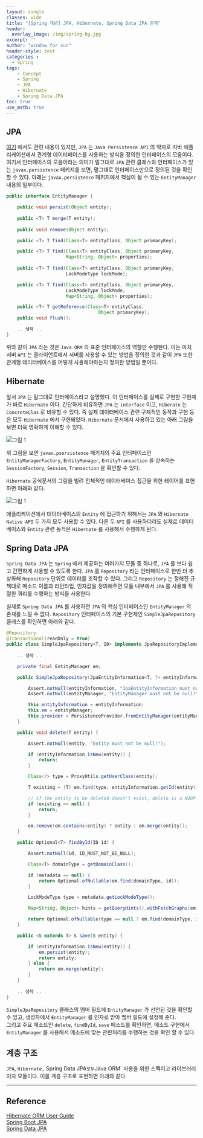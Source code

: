 ```yaml
--- 
layout: single
classes: wide
title: "[Spring 개념] JPA, Hibernate, Spring Data JPA 관계"
header:
  overlay_image: /img/spring-bg.jpg
excerpt: ''
author: "window_for_sun"
header-style: text
categories :
  - Spring
tags:
    - Concept
    - Spring
    - JPA
    - Hibernate
    - Spring Data JPA
toc: true
use_math: true
---  
```





## JPA







[여기]()
에서도 관련 내용이 있지만, 
`JPA` 는 `Java Persistence API` 의 약자로 자바 애플리케이션에서 관계형 데이터베이스를 사용하는 방식을 정의한 인터페이스의 모음이다. 
여기서 인터페이스의 모음이라는 의미가 말그대로 `JPA` 관련 클래스와 인터페이스가 있는 `javax.persistence` 패키지를 보면, 
말그대로 인터페이스만으로 정의된 것을 확인 할 수 있다. 
아래는 `javax.persistence` 패키지에서 핵심이 될 수 있는 `EntityManager` 내용의 일부이다. 

```java
public interface EntityManager {

    public void persist(Object entity);
 
    public <T> T merge(T entity);
 
    public void remove(Object entity);

    public <T> T find(Class<T> entityClass, Object primaryKey);

    public <T> T find(Class<T> entityClass, Object primaryKey, 
                      Map<String, Object> properties); 
    
    public <T> T find(Class<T> entityClass, Object primaryKey,
                      LockModeType lockMode);

    public <T> T find(Class<T> entityClass, Object primaryKey,
                      LockModeType lockMode, 
                      Map<String, Object> properties);

    public <T> T getReference(Class<T> entityClass, 
                                  Object primaryKey);
    public void flush();

    .. 생략 ..
}
```  

위와 같이 `JPA` 라는 것은 `Java ORM` 의 표준 인터페이스의 역할만 수행한다. 
이는 마치 서버 `API` 는 클라이언트에서 서버를 사용할 수 있는 방법을 정의한 것과 같이 
`JPA` 또한 관계형 데이터베이스를 어떻게 사용해야하는지 정의한 방법일 뿐이다.  


## Hibernate






앞서 `JPA` 는 말그대로 인터페이스라고 설명했다. 
이 인터페이스를 실제로 구현한 구현체가 바로 `Hibernate` 이다. 
간단하게 비유하면 `JPA` 는 `interface` 이고, `Hiberate` 는 `ConcreteClas` 로 비유할 수 있다. 
즉 실제 데이터베이스 관련 구체적인 동작과 구현 등은 모두 `Hibernate` 에서 구현돼있다. 
`Hibernate` 문서에서 사용하고 있는 아래 그림을 보면 더욱 명확하게 이해할 수 있다. 

![그림 1]({{site.baseurl}}/img/spring/concept-jpa-hibernate-spring-data-jpa-1.svg)  

위 그림을 보면 `javax.psersistence` 패키지의 주요 인터페이스인 
`EntityManagerFactory`, `EntityManager`, `EntityTransaction` 을 상속하는 
`SessionFactory`, `Session`, `Transaction` 을 확인할 수 있다.  

`Hibernate` 공식문서의 그림을 빌려 전체적인 데이터베이스 접근을 위한 레이어를 표현하면 아래와 같다. 

![그림 1]({{site.baseurl}}/img/spring/concept-jpa-hibernate-spring-data-jpa-2.svg)  

애플리케이션에서 데이터베이스의 `Entity` 에 접근하기 위해서는 `JPA` 와 `Hibernate Native API` 두 가지 모두 사용할 수 있다. 
다른 두 `API` 를 사용하더라도 실제로 데이터베이스와 `Entity` 관련 동작은 `Hibernate` 를 사용해서 수행하게 된다.   



## Spring Data JPA

`Spring Data JPA` 는 `Spring` 에서 제공하는 여러가지 모듈 중 하나로, 
`JPA` 를 보다 쉽고 간편하게 사용할 수 있도록 한다. 
`JPA` 를 `Repository` 라는 인터페이스로 한번 더 추상화해 `Repository` 단위로 데이터를 조작할 수 있다. 
그리고 `Repository` 는 정해진 규책대로 메소드 이름과 리턴타입, 인자값을 정의해주면 모듈 내부에서 `JPA` 를 사용해 
적절한 쿼리를 수행하는 방식을 사용한다.  

실제로 `Spring Data JPA` 를 사용하면 `JPA` 의 핵심 인터페이스인 `EntityManager` 의 존재를 느낄 수 없다. 
`Repository` 인터페이스의 기본 구현체인 `SimpleJpaRepository` 클래스를 확인하면 아래와 같다. 

```java
@Repository
@Transactional(readOnly = true)
public class SimpleJpaRepository<T, ID> implements JpaRepositoryImplementation<T, ID> {
    
    .. 생략 ..

	private final EntityManager em;

	public SimpleJpaRepository(JpaEntityInformation<T, ?> entityInformation, EntityManager entityManager) {

		Assert.notNull(entityInformation, "JpaEntityInformation must not be null!");
		Assert.notNull(entityManager, "EntityManager must not be null!");

		this.entityInformation = entityInformation;
		this.em = entityManager;
		this.provider = PersistenceProvider.fromEntityManager(entityManager);
	}

    public void delete(T entity) {

        Assert.notNull(entity, "Entity must not be null!");

        if (entityInformation.isNew(entity)) {
            return;
        }

        Class<?> type = ProxyUtils.getUserClass(entity);

        T existing = (T) em.find(type, entityInformation.getId(entity));

        // if the entity to be deleted doesn't exist, delete is a NOOP
        if (existing == null) {
            return;
        }

        em.remove(em.contains(entity) ? entity : em.merge(entity));
	}

    public Optional<T> findById(ID id) {

		Assert.notNull(id, ID_MUST_NOT_BE_NULL);

		Class<T> domainType = getDomainClass();

		if (metadata == null) {
			return Optional.ofNullable(em.find(domainType, id));
		}

		LockModeType type = metadata.getLockModeType();

		Map<String, Object> hints = getQueryHints().withFetchGraphs(em).asMap();

		return Optional.ofNullable(type == null ? em.find(domainType, id, hints) : em.find(domainType, id, type, hints));
	}

    public <S extends T> S save(S entity) {

		if (entityInformation.isNew(entity)) {
			em.persist(entity);
			return entity;
		} else {
			return em.merge(entity);
		}
	}
    
    .. 생략 ..
}
```  

`SimpleJpaRepository` 클래스의 멤버 필드에 `EntityManager` 가 선언된 것을 확인할 수 있고, 
생성자에서 `EntityManager` 를 인자로 받아 멤버 필드에 설정해 준다.  
그리고 주요 메소드인 `delete`, `findById`, `save` 메소드를 확인하면, 
메소드 구현에서 `EntityManager` 를 사용해서 메소드에 맞는 관련처리를 수행하는 것을 확인 할 수 있다.  

## 계층 구조
`JPA`, `Hibernate,` Spring Data JPA` 모두 `Java ORM` 사용을 위한 스펙이고 라이브러리이자 모듈이다. 
이를 계층 구조로 표현하면 아래와 같다.  


 





































































---
## Reference
[Hibernate ORM User Guide](https://docs.jboss.org/hibernate/orm/current/userguide/html_single/Hibernate_User_Guide.html)  
[Spring Boot JPA](https://www.javatpoint.com/spring-boot-jpa)  
[Spring Data JPA](https://docs.spring.io/spring-data/jpa/docs/current/reference/html/#reference)  